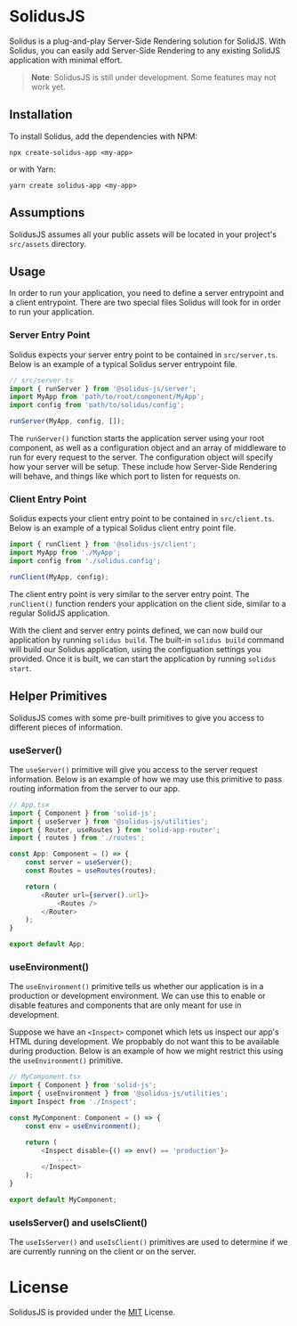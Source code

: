 # SolidusJS
Solidus is a plug-and-play Server-Side Rendering solution for SolidJS. With Solidus, you can easily add Server-Side Rendering to any existing SolidJS application with minimal effort.

> **Note**: SolidusJS is still under development. Some features may not work yet.

## Installation
To install Solidus, add the dependencies with NPM:
```
npx create-solidus-app <my-app>
```
or with Yarn:
```
yarn create solidus-app <my-app>
```

## Assumptions
SolidusJS assumes all your public assets will be located in your project's `src/assets` directory.

## Usage
In order to run your application, you need to define a server entrypoint and a client entrypoint. There are two special files Solidus will look for in order to run your application.

### Server Entry Point
Solidus expects your server entry point to be contained in `src/server.ts`. Below is an example of a typical Solidus server entrypoint file.

```ts
// src/server.ts
import { runServer } from '@solidus-js/server';
import MyApp from 'path/to/root/component/MyApp';
import config from 'path/to/solidus/config';

runServer(MyApp, config, []);
```
The `runServer()` function starts the application server using your root component, as well as a configuration object and an array of middleware to run for every request to the server. The configuration object will specify how your server will be setup. These include how Server-Side Rendering will behave, and things like which port to listen for requests on.

### Client Entry Point
Solidus expects your client entry point to be contained in `src/client.ts`. Below is an example of a typical Solidus client entry point file.

```ts
import { runClient } from '@solidus-js/client';
import MyApp from './MyApp';
import config from './solidus.config';

runClient(MyApp, config);
```
The client entry point is very similar to the server entry point. The `runClient()` function renders your application on the client side, similar to a regular SolidJS application.

With the client and server entry points defined, we can now build our application by running `solidus build`. The built-in `solidus build` command will build our Solidus application, using the configuation settings you provided. Once it is built, we can start the application by running `solidus start`.

## Helper Primitives
SolidusJS comes with some pre-built primitives to give you access to different pieces of information.

### useServer()
The `useServer()` primitive will give you access to the server request information. Below is an example of how we may use this primitive to pass routing information from the server to our app.
```ts
// App,tsx
import { Component } from 'solid-js';
import { useServer } from '@solidus-js/utilities';
import { Router, useRoutes } from 'solid-app-router';
import { routes } from './routes';

const App: Component = () => {
    const server = useServer();
    const Routes = useRoutes(routes);

    return (
        <Router url={server().url}>
            <Routes />
        </Router>
    );
}

export default App;
```

### useEnvironment()
The `useEnvironment()` primitive tells us whether our application is in a production or development environment. We can use this to enable or disable features and components that are only meant for use in development. 

Suppose we have an `<Inspect>` componet which lets us inspect our app's HTML during development. We propbably do not want this to be available during production. Below is an example of how we might restrict this using the `useEnvironment()` primitive.
```ts
// MyComponent.tsx
import { Component } from 'solid-js';
import { useEnvironment } from '@solidus-js/utilities';
import Inspect from './Inspect';

const MyComponent: Component = () => {
    const env = useEnvironment();

    return (
        <Inspect disable={() => env() == 'production'}>
            ....
        </Inspect>
    );
}

export default MyComponent;
```

### useIsServer() and useIsClient()
The `useIsServer()` and `useIsClient()` primitives are used to determine if we are currently running on the client or on the server.

# License
SolidusJS is provided under the [MIT](LICENSE) License.